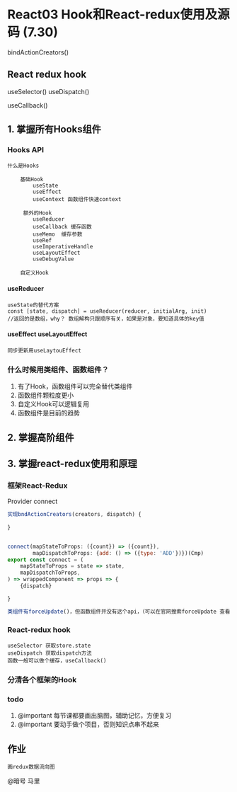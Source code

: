 # React03 Hook和React-redux使用及源码 (7.30)

bindActionCreators()

## React redux hook

useSelector()
useDispatch()

useCallback()

## 1. 掌握所有Hooks组件
### Hooks API 
    什么是Hooks    

        基础Hook
            useState 
            useEffect
            useContext 函数组件快速context

         额外的Hook
            useReducer
            useCallback 缓存函数
            useMemo  缓存参数
            useRef
            useImperativeHandle
            useLayoutEffect
            useDebugValue

        自定义Hook

#### useReducer
    useState的替代方案
    const [state, dispatch] = useReducer(reducer, initialArg, init)
    //返回的是数组，why？ 数组解构只跟顺序有关，如果是对象，要知道具体的key值

#### useEffect useLayoutEffect
    同步更新用useLaytouEffect



### 什么时候用类组件、函数组件？
1. 有了Hook，函数组件可以完全替代类组件
2. 函数组件颗粒度更小
3. 自定义Hook可以逻辑复用
4. 函数组件是目前的趋势
        
## 2. 掌握高阶组件



## 3. 掌握react-redux使用和原理
### 框架React-Redux
Provider
connect

```javascript
实现bndActionCreators(creators, dispatch) {
    
}


connect(mapStateToProps: ({count}) => ({count}), 
        mapDispatchToProps: {add: () => ({type: 'ADD'})})(Cmp)
export const connect = (
    mapStateToProps = state => state,
    mapDispatchToProps,
) => wrappedComponent => props => {
    {dispatch}

}

类组件有forceUpdate()，但函数组件并没有这个api，（可以在官网搜索forceUpdate 查看）

```

### React-redux hook
    useSelector 获取store.state
    useDispatch 获取dispatch方法
    函数一般可以做个缓存，useCallback()





### 分清各个框架的Hook



### todo
1. @important 每节课都要画出脑图，辅助记忆，方便复习
2. @important 要动手做个项目，否则知识点串不起来

## 作业 
    画redux数据流向图
@暗号 马里


